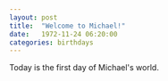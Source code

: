 ```yaml
---
layout: post
title:  "Welcome to Michael!"
date:   1972-11-24 06:20:00
categories: birthdays
---
```


Today is the first day of Michael's world.